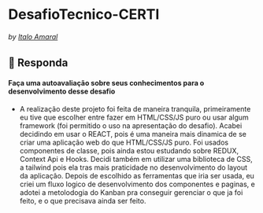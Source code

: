 # DesafioTecnico-CERTI
###### by _[Italo Amaral](https://www.linkedin.com/in/italo-rockenbach-594082132/)_


## :page_with_curl: Responda
#### Faça uma autoavaliação sobre seus conhecimentos para o desenvolvimento desse desafio
* A realização deste projeto foi feita de maneira tranquila, primeiramente eu tive que escolher entre fazer em HTML/CSS/JS puro ou usar algum framework (foi permitido o uso na apresentação do desafio). Acabei decidindo em usar o REACT, pois é uma maneira mais dinamica de se criar uma aplicação web do que HTML/CSS/JS puro. Foi usados componentes de classe, pois ainda estou estudando sobre REDUX, Context Api e Hooks. Decidi também em utilizar uma biblioteca de CSS, a tailwind pois ela tras mais praticidade no desenvolvimento do layout da aplicação. Depois de escolhido as ferramentas que iria ser usada, eu criei um fluxo logico de desenvolvimento dos componentes e paginas, e adotei a metolodogia do Kanban pra conseguir gerenciar o que ja foi feito, e o que precisava ainda ser feito.